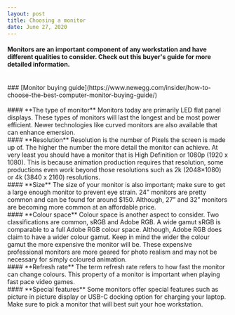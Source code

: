 ```yaml
---
layout: post
title: Choosing a monitor
date: June 27, 2020
--- 
```

#### Monitors are an important component of any workstation and have different qualities to consider. Check out this buyer's guide for more detailed information.
<br>
### [Monitor buying guide](https://www.newegg.com/insider/how-to-choose-the-best-computer-monitor-buying-guide/) <br>
<br>
#### **The type of monitor**  
Monitors today are primarily LED flat panel displays.  These types of monitors will last the longest and be most power efficient. Newer technologies like curved monitors are also available that can enhance emersion.  
<br>
#### **Resolution**  
Resolution is the number of Pixels the screen is made up of.  The higher the number the more detail the monitor can achieve.  At very least you should have a monitor that is High Definition or 1080p (1920 x 1080). This is because animation production requires that resolution, some productions even work beyond those resolutions such as 2k (2048×1080) or 4k (3840 x 2160) resolutions.  
<br>
#### **Size**  
The size of your monitor is also important; make sure to get a large enough monitor to prevent eye strain.  24” monitors are pretty common and can be found for around $150.  Although, 27” and 32” monitors are becoming more common at an affordable price.  
<br>
#### **Colour space**  
Colour space is another aspect to consider. Two classifications are common, sRGB and Adobe RGB. A wide gamut sRGB is comparable to a full Adobe RGB colour space.  Although, Adobe RGB does claim to have a wider colour gamut.  Keep in mind the wider the colour gamut the more expensive the monitor will be.  These expensive professional monitors are more geared for photo realism and may not be necessary for simply coloured animation.  
<br>
#### **Refresh rate**  
The term refresh rate refers to how fast the monitor can change colours. This property of a monitor is important when playing fast pace video games.  
<br>
#### **Special features**  
Some monitors offer special features such as picture in picture display or USB-C docking option for charging your laptop.  Make sure to pick a monitor that will best suit your hoe workstation.  

